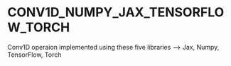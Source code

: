 # CONV1D_NUMPY_JAX_TENSORFLOW_TORCH
Conv1D operaion implemented using these five libraries --> Jax, Numpy, TensorFlow, Torch
